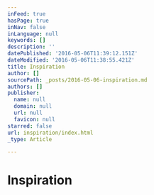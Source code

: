 ```yaml
---
inFeed: true
hasPage: true
inNav: false
inLanguage: null
keywords: []
description: ''
datePublished: '2016-05-06T11:39:12.151Z'
dateModified: '2016-05-06T11:38:55.421Z'
title: Inspiration
author: []
sourcePath: _posts/2016-05-06-inspiration.md
authors: []
publisher:
  name: null
  domain: null
  url: null
  favicon: null
starred: false
url: inspiration/index.html
_type: Article

---
```

# Inspiration
